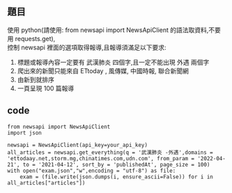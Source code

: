 ## 題目
使用 python(請使用: from newsapi import NewsApiClient 的語法取資料,不要用 requests.get),<br>
控制 newsapi 裡面的選項取得報導,且報導須滿足以下要求:<br>
1. 標題或報導內容一定要有 武漢肺炎 四個字,且一定不能出現 外遇 兩個字<br>
2. 爬出來的新聞只能來自 ETtoday , 風傳媒, 中國時報, 聯合新聞網<br>
3. 由新到就排序<br>
4. 一頁呈現 100 篇報導<br>

## code
```
from newsapi import NewsApiClient
import json

newsapi = NewsApiClient(api_key=your_api_key)
all_articles = newsapi.get_everything(q = '武漢肺炎 -外遇',domains = 'ettodaay.net,storm.mg,chinatimes.com,udn.com', from_param = '2022-04-21', to = '2021-04-12', sort_by = 'publishedAt', page_size = 100)
with open("exam.json","w",encoding = "utf-8") as file:
    exam = (file.write(json.dumps(i, ensure_ascii=False)) for i in all_articles["articles"])
``` 
